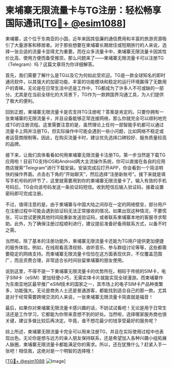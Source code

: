 # 柬埔寨无限流量卡与TG注册：轻松畅享国际通讯[[TG💪+ @esim1088](https://t.me/s/esim1088)]

柬埔寨，这个位于东南亚的小国，近年来因其低廉的通信费用和丰富的旅游资源吸引了大量游客和移居者。对于那些想要在柬埔寨长期居住或短期旅行的人来说，选择一张合适的流量卡显得尤为重要。而在众多流量卡中，柬埔寨无限流量卡因其性价比高、使用方便而备受推崇。那么问题来了——柬埔寨无限流量卡可以注册TG（Telegram）吗？这篇文章将为你详细解答。

首先，我们需要了解什么是TG以及它为何如此受欢迎。TG是一款全球知名的即时通讯软件，以其强大的加密功能、丰富的功能模块和稳定的运行环境赢得了无数用户的青睐。无论是在日常生活中还是工作中，TG都成为了许多人不可或缺的一部分。尤其是在当前全球化的大背景下，TG作为一款跨国界沟通工具，为人们提供了极大的便利。

回到正题，柬埔寨无限流量卡是否支持TG注册呢？答案是肯定的。只要你拥有一张柬埔寨的无限流量卡，并且设备能够正常连接网络，那么你就完全可以顺利地完成TG的注册流程。这里需要注意的是，虽然理论上任何一部智能手机都可以通过流量卡上网并注册TG，但实际操作中可能会遇到一些小问题，比如网络不稳定或者运营商限制等。因此，在购买流量卡时，建议优先选择口碑较好、服务质量较高的品牌。

接下来，让我们具体看看如何用柬埔寨无限流量卡注册TG。第一步当然是下载TG应用啦！目前TG支持iOS和Android两大主流操作系统，你可以直接在各自的应用商店搜索“Telegram”进行下载安装。安装完成后打开APP，你会看到一个简洁明快的操作界面。点击右下角的“开始聊天”，然后选择“注册新账号”。接下来就是填写手机号码的环节了，这里就需要用到你的柬埔寨无限流量卡了。输入有效的手机号码后，TG会向该号码发送一条验证码短信。收到短信后输入验证码，接着设置密码即可完成注册。

不过，值得注意的是，由于柬埔寨与中国大陆之间存在一定的网络壁垒，部分用户在注册过程中可能会遇到验证码无法正常接收的情况。如果出现这种情况，不要慌张，可以尝试更换其他时间段重新发送验证码，或者联系柬埔寨本地的客服寻求帮助。此外，为了确保注册过程顺利进行，建议提前准备好备用联系方式，以备不时之需。

当然啦，除了基本的注册功能外，柬埔寨无限流量卡还能为TG用户提供更加便捷的服务体验。例如，在线观看高清视频、收听音乐、参与群组讨论等等，这些都需要稳定的网络支持。而柬埔寨无限流量卡恰恰在这方面表现优异，不仅覆盖范围广，而且资费合理，非常适合长时间驻留柬埔寨的朋友使用。

说到这里，不得不提一下柬埔寨无限流量卡的优势所在。相较于传统的SIM卡，电子SIM卡（eSIM）更加轻便小巧，无需实体卡片就能实现全球漫游。而柬埔寨作为东南亚地区最早推广eSIM技术的国家之一，其市场上的电子SIM卡产品种类繁多，功能强大。无论是商务人士还是普通游客，都能找到适合自己的那一款。尤其是对于经常需要跨境交流的人来说，一张柬埔寨无限流量卡简直就是福音！

最后，如果你对柬埔寨无限流量卡感兴趣的话，不妨试试看吧！无论是用于日常生活还是工作学习，它都能为你带来意想不到的好处。当然啦，选择哪家服务商也很关键，建议多做比较后再决定。毕竟，谁不想花最少的钱享受最好的服务呢？

综上所述，柬埔寨无限流量卡完全可以用来注册TG，并且在实际使用过程中也表现出色。无论你是想与远方的亲人朋友保持联系，还是希望加入各种兴趣小组拓展人脉圈，柬埔寨无限流量卡都能满足你的需求。所以，还在犹豫什么？赶紧入手一张吧！相信我，这绝对是一个明智的选择哦！

[[TG💪+ @esim1088](https://t.me/s/esim1088) ![Image](https://i.postimg.cc/4NQfJmqS/Snipaste-2025-05-13-00-14-12.png)]